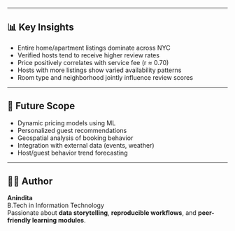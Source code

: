 
---

## 📊 Key Insights
- Entire home/apartment listings dominate across NYC  
- Verified hosts tend to receive higher review rates  
- Price positively correlates with service fee (r ≈ 0.70)  
- Hosts with more listings show varied availability patterns  
- Room type and neighborhood jointly influence review scores  

---

## 🔮 Future Scope
- Dynamic pricing models using ML  
- Personalized guest recommendations  
- Geospatial analysis of booking behavior  
- Integration with external data (events, weather)  
- Host/guest behavior trend forecasting  

---

## 🙋‍♀️ Author
**Anindita**  
B.Tech in Information Technology  
Passionate about **data storytelling**, **reproducible workflows**, and **peer-friendly learning modules**.
